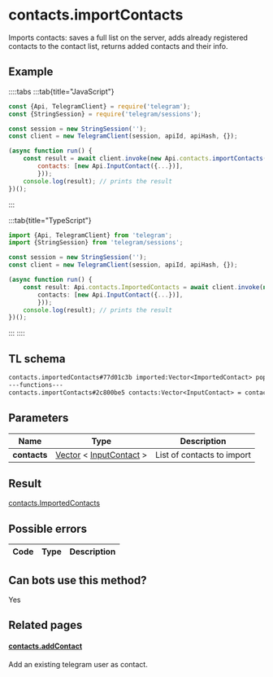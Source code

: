 # contacts.importContacts

Imports contacts: saves a full list on the server, adds already registered contacts to the contact list, returns added contacts and their info.

## Example

::::tabs
:::tab{title="JavaScript"}

```js
const {Api, TelegramClient} = require('telegram');
const {StringSession} = require('telegram/sessions');

const session = new StringSession('');
const client = new TelegramClient(session, apiId, apiHash, {});

(async function run() {
    const result = await client.invoke(new Api.contacts.importContacts({
		contacts: [new Api.InputContact({...})],
		}));
    console.log(result); // prints the result
})();
```

:::

:::tab{title="TypeScript"}

```ts
import {Api, TelegramClient} from 'telegram';
import {StringSession} from 'telegram/sessions';

const session = new StringSession('');
const client = new TelegramClient(session, apiId, apiHash, {});

(async function run() {
    const result: Api.contacts.ImportedContacts = await client.invoke(new Api.contacts.importContacts({
		contacts: [new Api.InputContact({...})],
		}));
    console.log(result); // prints the result
})();
```

:::
::::

## TL schema

```txt
contacts.importedContacts#77d01c3b imported:Vector<ImportedContact> popular_invites:Vector<PopularContact> retry_contacts:Vector<long> users:Vector<User> = contacts.ImportedContacts;
---functions---
contacts.importContacts#2c800be5 contacts:Vector<InputContact> = contacts.ImportedContacts;
```

## Parameters

|     Name     | Type                                                                                                                | Description                |
| :----------: | ------------------------------------------------------------------------------------------------------------------- | -------------------------- |
| **contacts** | [Vector](https://core.telegram.org/type/Vector%20t) < [InputContact](https://core.telegram.org/type/InputContact) > | List of contacts to import |

## Result

[contacts.ImportedContacts](https://core.telegram.org/type/contacts.ImportedContacts)

## Possible errors

| Code | Type | Description |
| :--: | ---- | ----------- |

## Can bots use this method?

Yes

## Related pages

#### [contacts.addContact](https://core.telegram.org/method/contacts.addContact)

Add an existing telegram user as contact.
